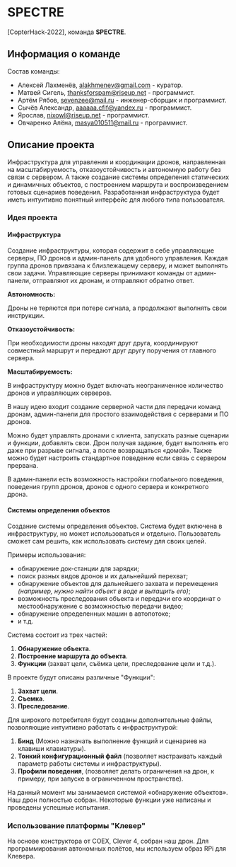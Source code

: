 # SPECTRE

[CopterHack-2022], команда **SPECTRE**.

## Информация о команде

Состав команды:

* Алексей Лахменёв, alakhmenev@gmail.com - куратор.
* Матвей Сигель, thanksforspam@riseup.net - программист.
* Артём Рябов, sevenzee@mail.ru - инженер-сборщик и программист.
* Сычёв Александр, aaaaaa.cfif@yandex.ru - программист.
* Ярослав, nixowl@riseup.net - программист.
* Овчаренко Алёна, masya010511@mail.ru - программист.

## Описание проекта

Инфраструктура для управления и координации дронов, направленная на масштабируемость, отказоустойчивость и автономную работу без связи с сервером. А также создание системы определения статических и динамичных объектов, с построением маршрута и воспроизведением готовых сценариев поведения. Разработанная инфраструктура будет иметь интуитивно понятный интерфейс для любого типа пользователя.

### Идея проекта

#### Инфраструктура

Создание инфраструктуры, которая содержит в себе управляющие серверы, ПО дронов и админ-панель для удобного управления. Каждая группа дронов привязана к близлежащему серверу, и может выполнять свои задачи. Управляющие серверы принимают команды от админ-панели, отправляют их дронам, и отправляют обратно ответ.

**Автономность:**

Дроны не теряются при потере сигнала, а продолжают выполнять свои инструкции.

**Отказоустойчивость:**

При необходимости дроны находят друг друга, координируют совместный маршрут и передают друг другу поручения от главного сервера.

**Масштабируемость:**

В инфраструктуру можно будет включать неограниченное количество дронов и управляющих серверов.

В нашу идею входит создание серверной части для передачи команд дронам, админ-панели для простого взаимодействия с серверами и ПО дронов.

Можно будет управлять дронами с клиента, запускать разные сценарии и функции, добавлять свои. Дрон получая задание, будет выполнять его даже при разрыве сигнала, а после возвращаться «домой». Также можно будет настроить стандартное поведение если связь с сервером прервана.

В админ-панели есть возможность настройки глобального поведения, поведения групп дронов, дронов с одного сервера и конкретного дрона.

#### Системы определения объектов

Создание системы определения объектов. Система будет включена в инфраструктуру, но может использоваться и отдельно. Пользователь сможет сам решить, как использовать систему для своих целей.

Примеры использования:

* обнаружение док-станции для зарядки;
* поиск разных видов дронов и их дальнейший перехват;
* обнаружение объектов для дальнейшего захвата и перемещения *(например, нужно найти объект в воде и вытащить его)*;
* возможность преследования объекта и передачи его координат о местообнаружение с возможностью передачи видео;
* обнаружение определенных машин в автопотоке;
* и т.д.

Система состоит из трех частей:

1. **Обнаружение объекта**.
2. **Построение маршрута до объекта**.
3. **Функции** (захват цели, съёмка цели, преследование цели и т.д.).

В проекте будут описаны различные "Функции":

1. **Захват цели**.
2. **Съемка**.
3. **Преследование**.

Для широкого потребителя будут созданы дополнительные файлы, позволяющие интуитивно работать с инфраструктурой:

1. **Бинд** (Можно назначать выполнение функций и сценариев на клавиши клавиатуры).
2. **Тонкий конфигурационный файл** (позволяет настраивать каждый параметр работы системы и инфраструктуры).
3. **Профили поведения**, (позволяет делать ограничения на дрон, к примеру, при запуске в ограниченном пространстве).

На данный момент мы занимаемся системой «обнаружение объектов». Наш дрон полностью собран. Некоторые функции уже написаны и проведены успешные испытания.

### Использование платформы "Клевер"

На основе конструктора от COEX, Clever 4, собран наш дрон. Для программирования автономных полётов, мы используем образ RPi для Клевера.

